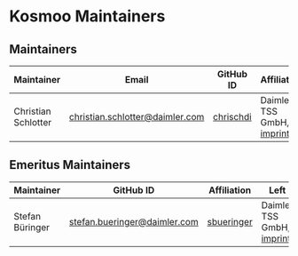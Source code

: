 <!-- SPDX-License-Identifier: MIT --->
# Kosmoo Maintainers

## Maintainers

| Maintainer          | Email                             | GitHub ID                                   | Affiliation                                                                                       | Joined     |
|---------------------|-----------------------------------|---------------------------------------------|---------------------------------------------------------------------------------------------------|------------|
| Christian Schlotter | <christian.schlotter@daimler.com> | [chrischdi](https://github.com/chrischdi)   | Daimler TSS GmbH, [imprint](https://github.com/Daimler/daimler-foss/blob/master/LEGAL_IMPRINT.md) | 2019-08-07 |


## Emeritus Maintainers

| Maintainer | GitHub ID | Affiliation | Left |
|------------|-----------|-------------|------|
| Stefan Büringer     | <stefan.bueringer@daimler.com>    | [sbueringer](https://github.com/sbueringer) | Daimler TSS GmbH, [imprint](https://github.com/Daimler/daimler-foss/blob/master/LEGAL_IMPRINT.md) | 2021-06-30 |
